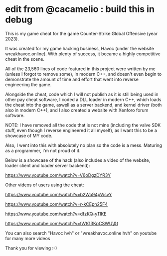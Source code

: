 # edit from @cacamelio : build this in debug

This is my game cheat for the game Counter-Strike:Global Offensive (year 2023).



It was created for my game hacking business, Havoc (under the website wreakhavoc.online). With plenty of success, it became a highly competitive cheat in the scene.



All of the 23,560 lines of code featured in this project were written by me (unless I forgot to remove some), in modern C++, and doesn't even begin to demonstrate the amount of time and effort that went into reverse engineering the game.



Alongside the cheat, code which I will not publish as it is still being used in other pay cheat software, I coded a DLL loader in modern C++, which loads the cheat into the game, aswell as a server backend, and kernel driver (both also in modern C++), and I also created a website with Xenforo forum software.



NOTE: I have removed all the code that is not mine (including the valve SDK stuff, even though I reverse engineered it all myself), as I want this to be a showcase of MY code.



Also, I went into this with absolutely no plan so the code is a mess. Maturing as a programmer, I'm not proud of it.



Below is a showcase of the hack (also includes a video of the website, loader client and loader server backend):



https://www.youtube.com/watch?v=V6oDgzDYR3Y



Other videos of users using the cheat:



https://www.youtube.com/watch?v=b2Wo94pWsvY



https://www.youtube.com/watch?v=r-kCEpn25F4



https://www.youtube.com/watch?v=dfzKQ-y11KE



https://www.youtube.com/watch?v=tWtG3KpCSWU\&t



You can also search "Havoc hvh" or "wreakhavoc.online hvh" on youtube for many more videos



Thank you for viewing :-)



